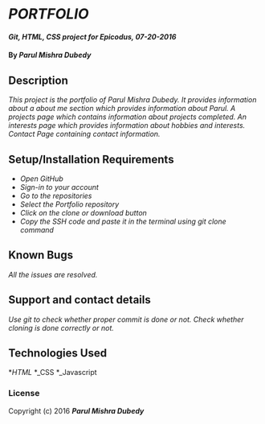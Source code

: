 # _PORTFOLIO_

#### _Git, HTML, CSS project for Epicodus, 07-20-2016_

#### By _Parul Mishra Dubedy_

## Description

_This project is the portfolio of Parul Mishra Dubedy. It provides information about a about me section which provides information about Parul. A projects page which contains information about projects completed. An interests page which provides information about hobbies and interests. Contact Page containing contact information._

## Setup/Installation Requirements

* _Open GitHub_
* _Sign-in to your account_
* _Go to the repositories_
* _Select the Portfolio repository_
* _Click on the clone or download button_
* _Copy the SSH code and paste it in the terminal using git clone command_

## Known Bugs

_All the issues are resolved._

## Support and contact details

_Use git to check whether proper commit is done or not. Check whether cloning is done correctly or not._

## Technologies Used

*_HTML_
*_CSS
*_Javascript

### License

Copyright (c) 2016 **_Parul Mishra Dubedy_**
